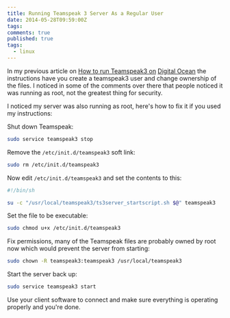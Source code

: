 ```yaml
---
title: Running Teamspeak 3 Server As a Regular User
date: 2014-05-28T09:59:00Z
tags:
comments: true
published: true
tags:
  - linux
---
```


In my previous article on [How to run Teamspeak3 on](http://lolindrath.com/2013/07/03/running-a-teamspeak-3-server-on-digital-ocean/) [Digital Ocean](https://www.digitalocean.com/?refcode=d7c77f58d8de) the instructions have you create a teamspeak3 user and change ownership of the files. I noticed in some of the comments over there that people noticed it was running as root, not the greatest thing for security.

I noticed my server was also running as root, here's how to fix it if you used my instructions:

Shut down Teamspeak:

```bash
sudo service teamspeak3 stop
```

Remove the `/etc/init.d/teamspeak3` soft link:

```bash
sudo rm /etc/init.d/teamspeak3
```

Now edit `/etc/init.d/teamspeak3` and set the contents to this:

```bash
#!/bin/sh

su -c "/usr/local/teamspeak3/ts3server_startscript.sh $@" teamspeak3
```

Set the file to be executable:

```bash
sudo chmod u+x /etc/init.d/teamspeak3
```

Fix permissions, many of the Teamspeak files are probably owned by root now which would prevent the server from starting:

```bash
sudo chown -R teamspeak3:teamspeak3 /usr/local/teamspeak3
```

Start the server back up:

```bash
sudo service teamspeak3 start
```

Use your client software to connect and make sure everything is operating properly and you're done.

